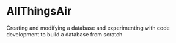 # AllThingsAir
Creating and modifying a database and experimenting with code development to build a database from scratch
